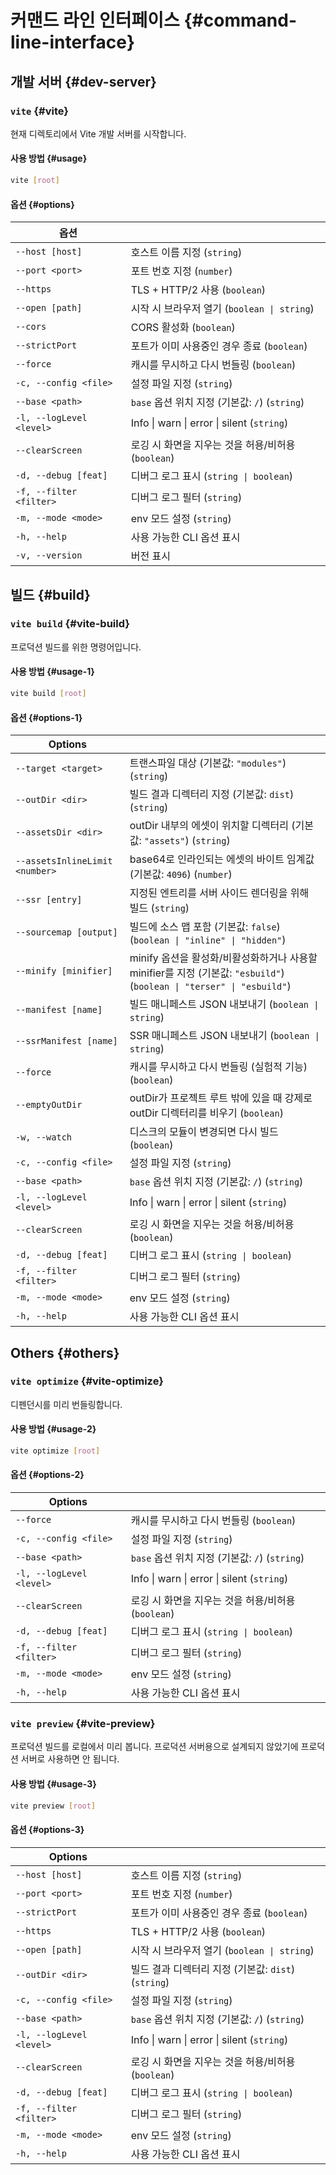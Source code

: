 # 커맨드 라인 인터페이스 {#command-line-interface}

## 개발 서버 {#dev-server}

### `vite` {#vite}

현재 디렉토리에서 Vite 개발 서버를 시작합니다.

#### 사용 방법 {#usage}

```bash
vite [root]
```

#### 옵션 {#options}

| 옵션                     |                                                    |
| ------------------------ | -------------------------------------------------- |
| `--host [host]`          | 호스트 이름 지정 (`string`)                        |
| `--port <port>`          | 포트 번호 지정 (`number`)                          |
| `--https`                | TLS + HTTP/2 사용 (`boolean`)                      |
| `--open [path]`          | 시작 시 브라우저 열기 (`boolean \| string`)        |
| `--cors`                 | CORS 활성화 (`boolean`)                            |
| `--strictPort`           | 포트가 이미 사용중인 경우 종료 (`boolean`)         |
| `--force`                | 캐시를 무시하고 다시 번들링 (`boolean`)            |
| `-c, --config <file>`    | 설정 파일 지정 (`string`)                          |
| `--base <path>`          | `base` 옵션 위치 지정 (기본값: `/`) (`string`)    |
| `-l, --logLevel <level>` | Info \| warn \| error \| silent (`string`)         |
| `--clearScreen`          | 로깅 시 화면을 지우는 것을 허용/비허용 (`boolean`) |
| `-d, --debug [feat]`     | 디버그 로그 표시 (`string \| boolean`)             |
| `-f, --filter <filter>`  | 디버그 로그 필터 (`string`)                        |
| `-m, --mode <mode>`      | env 모드 설정 (`string`)                           |
| `-h, --help`             | 사용 가능한 CLI 옵션 표시                          |
| `-v, --version`          | 버전 표시                                          |

## 빌드 {#build}

### `vite build` {#vite-build}

프로덕션 빌드를 위한 명령어입니다.

#### 사용 방법 {#usage-1}

```bash
vite build [root]
```

#### 옵션 {#options-1}

| Options                        |                                                                                                                        |
| ------------------------------ | ---------------------------------------------------------------------------------------------------------------------- |
| `--target <target>`            | 트랜스파일 대상 (기본값: `"modules"`) (`string`)                                                                      |
| `--outDir <dir>`               | 빌드 결과 디렉터리 지정 (기본값: `dist`) (`string`)                                                                   |
| `--assetsDir <dir>`            | outDir 내부의 에셋이 위치할 디렉터리 (기본값: `"assets"`) (`string`)                                                  |
| `--assetsInlineLimit <number>` | base64로 인라인되는 에셋의 바이트 임계값 (기본값: `4096`) (`number`)                                                  |
| `--ssr [entry]`                | 지정된 엔트리를 서버 사이드 렌더링을 위해 빌드 (`string`)                                                              |
| `--sourcemap [output]`         | 빌드에 소스 맵 포함 (기본값: `false`) (`boolean \| "inline" \| "hidden"`)                                 |
| `--minify [minifier]`          | minify 옵션을 활성화/비활성화하거나 사용할 minifier를 지정 (기본값: `"esbuild"`) (`boolean \| "terser" \| "esbuild"`) |
| `--manifest [name]`            | 빌드 매니페스트 JSON 내보내기 (`boolean \| string`)                                                                    |
| `--ssrManifest [name]`         | SSR 매니페스트 JSON 내보내기 (`boolean \| string`)                                                                     |
| `--force`                      | 캐시를 무시하고 다시 번들링 (실험적 기능)(`boolean`)                                                                   |
| `--emptyOutDir`                | outDir가 프로젝트 루트 밖에 있을 때 강제로 outDir 디렉터리를 비우기 (`boolean`)                                        |
| `-w, --watch`                  | 디스크의 모듈이 변경되면 다시 빌드 (`boolean`)                                                                         |
| `-c, --config <file>`          | 설정 파일 지정 (`string`)                                                                                              |
| `--base <path>`                | `base` 옵션 위치 지정 (기본값: `/`) (`string`)                                                                        |
| `-l, --logLevel <level>`       | Info \| warn \| error \| silent (`string`)                                                                             |
| `--clearScreen`                | 로깅 시 화면을 지우는 것을 허용/비허용 (`boolean`)                                                                     |
| `-d, --debug [feat]`           | 디버그 로그 표시 (`string \| boolean`)                                                                                 |
| `-f, --filter <filter>`        | 디버그 로그 필터 (`string`)                                                                                            |
| `-m, --mode <mode>`            | env 모드 설정 (`string`)                                                                                               |
| `-h, --help`                   | 사용 가능한 CLI 옵션 표시                                                                                              |

## Others {#others}

### `vite optimize` {#vite-optimize}

디펜던시를 미리 번들링합니다.

#### 사용 방법 {#usage-2}

```bash
vite optimize [root]
```

#### 옵션 {#options-2}

| Options                  |                                                    |
| ------------------------ | -------------------------------------------------- |
| `--force`                | 캐시를 무시하고 다시 번들링 (`boolean`)            |
| `-c, --config <file>`    | 설정 파일 지정 (`string`)                          |
| `--base <path>`          | `base` 옵션 위치 지정 (기본값: `/`) (`string`)    |
| `-l, --logLevel <level>` | Info \| warn \| error \| silent (`string`)         |
| `--clearScreen`          | 로깅 시 화면을 지우는 것을 허용/비허용 (`boolean`) |
| `-d, --debug [feat]`     | 디버그 로그 표시 (`string \| boolean`)             |
| `-f, --filter <filter>`  | 디버그 로그 필터 (`string`)                        |
| `-m, --mode <mode>`      | env 모드 설정 (`string`)                           |
| `-h, --help`             | 사용 가능한 CLI 옵션 표시                          |

### `vite preview` {#vite-preview}

프로덕션 빌드를 로컬에서 미리 봅니다. 프로덕션 서버용으로 설계되지 않았기에 프로덕션 서버로 사용하면 안 됩니다.

#### 사용 방법 {#usage-3}

```bash
vite preview [root]
```

#### 옵션 {#options-3}

| Options                  |                                                     |
| ------------------------ | --------------------------------------------------- |
| `--host [host]`          | 호스트 이름 지정 (`string`)                         |
| `--port <port>`          | 포트 번호 지정 (`number`)                           |
| `--strictPort`           | 포트가 이미 사용중인 경우 종료 (`boolean`)          |
| `--https`                | TLS + HTTP/2 사용 (`boolean`)                       |
| `--open [path]`          | 시작 시 브라우저 열기 (`boolean \| string`)         |
| `--outDir <dir>`         | 빌드 결과 디렉터리 지정 (기본값: `dist`)(`string`) |
| `-c, --config <file>`    | 설정 파일 지정 (`string`)                           |
| `--base <path>`          | `base` 옵션 위치 지정 (기본값: `/`) (`string`)     |
| `-l, --logLevel <level>` | Info \| warn \| error \| silent (`string`)          |
| `--clearScreen`          | 로깅 시 화면을 지우는 것을 허용/비허용 (`boolean`)  |
| `-d, --debug [feat]`     | 디버그 로그 표시 (`string \| boolean`)              |
| `-f, --filter <filter>`  | 디버그 로그 필터 (`string`)                         |
| `-m, --mode <mode>`      | env 모드 설정 (`string`)                            |
| `-h, --help`             | 사용 가능한 CLI 옵션 표시                           |